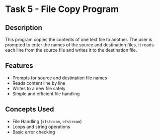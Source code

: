 # Task 5 - File Copy Program

##  Description
This program copies the contents of one text file to another. The user is prompted to enter the names of the source and destination files. It reads each line from the source file and writes it to the destination file.

##  Features
- Prompts for source and destination file names
- Reads content line by line
- Writes to a new file safely
- Simple and efficient file handling

##  Concepts Used
- File Handling (`ifstream`, `ofstream`)
- Loops and string operations
- Basic error checking
